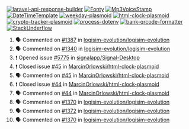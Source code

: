 [![laravel-api-response-builder](https://github-readme-stats.vercel.app/api/pin/?username=MarcinOrlowski&repo=laravel-api-response-builder&theme=default&hide_border=true&title_color=87c9c3&text_color=62696d&icon_color=636a6d&bg_color=30393e)](https://github.com/MarcinOrlowski/laravel-api-response-builder)
[![Fonty](https://github-readme-stats.vercel.app/api/pin/?username=MarcinOrlowski&repo=Fonty&theme=default&hide_border=true&title_color=87c9c3&text_color=62696d&icon_color=636a6d&bg_color=30393e)](https://github.com/MarcinOrlowski/Fonty)
[![Mp3VoiceStamp](https://github-readme-stats.vercel.app/api/pin/?username=MarcinOrlowski&repo=Mp3VoiceStamp&theme=default&hide_border=true&title_color=87c9c3&text_color=62696d&icon_color=636a6d&bg_color=30393e)](https://github.com/MarcinOrlowski/Mp3VoiceStamp)
[![DateTimeTemplate](https://github-readme-stats.vercel.app/api/pin/?username=MarcinOrlowski&repo=DateTimeTemplate&theme=default&hide_border=true&title_color=87c9c3&text_color=62696d&icon_color=636a6d&bg_color=30393e)](https://github.com/MarcinOrlowski/DateTimeTemplate)
[![weekday-plasmoid](https://github-readme-stats.vercel.app/api/pin/?username=MarcinOrlowski&repo=weekday-plasmoid&theme=default&hide_border=true&title_color=87c9c3&text_color=62696d&icon_color=636a6d&bg_color=30393e)](https://github.com/MarcinOrlowski/weekday-plasmoid)
[![html-clock-plasmoid](https://github-readme-stats.vercel.app/api/pin/?username=MarcinOrlowski&repo=html-clock-plasmoid&theme=default&hide_border=true&title_color=87c9c3&text_color=62696d&icon_color=636a6d&bg_color=30393e)](https://github.com/MarcinOrlowski/html-clock-plasmoid)
[![crypto-tracker-plasmoid](https://github-readme-stats.vercel.app/api/pin/?username=MarcinOrlowski&repo=crypto-tracker-plasmoid&theme=default&hide_border=true&title_color=87c9c3&text_color=62696d&icon_color=636a6d&bg_color=30393e)](https://github.com/MarcinOrlowski/crypto-tracker-plasmoid)
[![process-dotenv](https://github-readme-stats.vercel.app/api/pin/?username=MarcinOrlowski&repo=process-dotenv&theme=default&hide_border=true&title_color=87c9c3&text_color=62696d&icon_color=636a6d&bg_color=30393e)](https://github.com/MarcinOrlowski/process-dotenv)
[![bank-qrcode-formatter](https://github-readme-stats.vercel.app/api/pin/?username=MarcinOrlowski&repo=bank-qrcode-formatter&theme=default&hide_border=true&title_color=87c9c3&text_color=62696d&icon_color=636a6d&bg_color=30393e)](https://github.com/MarcinOrlowski/bank-qrcode-formatter)
[![StackUnderflow](https://github-readme-stats.vercel.app/api/pin/?username=MarcinOrlowski&repo=StackUnderflow&theme=default&hide_border=true&title_color=87c9c3&text_color=62696d&icon_color=636a6d&bg_color=30393e)](https://github.com/MarcinOrlowski/StackUnderflow)

<!--START_SECTION:activity-->
1. 🗣 Commented on [#1387](https://github.com/logisim-evolution/logisim-evolution/issues/1387) in [logisim-evolution/logisim-evolution](https://github.com/logisim-evolution/logisim-evolution)
2. 🗣 Commented on [#1340](https://github.com/logisim-evolution/logisim-evolution/issues/1340) in [logisim-evolution/logisim-evolution](https://github.com/logisim-evolution/logisim-evolution)
3. ❗️ Opened issue [#5775](https://github.com/signalapp/Signal-Desktop/issues/5775) in [signalapp/Signal-Desktop](https://github.com/signalapp/Signal-Desktop)
4. ❗️ Closed issue [#45](https://github.com/MarcinOrlowski/html-clock-plasmoid/issues/45) in [MarcinOrlowski/html-clock-plasmoid](https://github.com/MarcinOrlowski/html-clock-plasmoid)
5. 🗣 Commented on [#45](https://github.com/MarcinOrlowski/html-clock-plasmoid/issues/45) in [MarcinOrlowski/html-clock-plasmoid](https://github.com/MarcinOrlowski/html-clock-plasmoid)
6. ❗️ Closed issue [#44](https://github.com/MarcinOrlowski/html-clock-plasmoid/issues/44) in [MarcinOrlowski/html-clock-plasmoid](https://github.com/MarcinOrlowski/html-clock-plasmoid)
7. 🗣 Commented on [#44](https://github.com/MarcinOrlowski/html-clock-plasmoid/issues/44) in [MarcinOrlowski/html-clock-plasmoid](https://github.com/MarcinOrlowski/html-clock-plasmoid)
8. 🗣 Commented on [#1370](https://github.com/logisim-evolution/logisim-evolution/issues/1370) in [logisim-evolution/logisim-evolution](https://github.com/logisim-evolution/logisim-evolution)
9. 🗣 Commented on [#1372](https://github.com/logisim-evolution/logisim-evolution/issues/1372) in [logisim-evolution/logisim-evolution](https://github.com/logisim-evolution/logisim-evolution)
10. 🗣 Commented on [#1370](https://github.com/logisim-evolution/logisim-evolution/issues/1370) in [logisim-evolution/logisim-evolution](https://github.com/logisim-evolution/logisim-evolution)
<!--END_SECTION:activity-->
